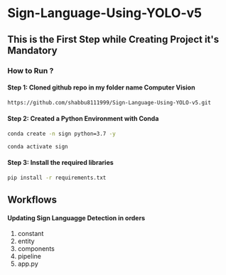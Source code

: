 # Sign-Language-Using-YOLO-v5


## This is the First Step while Creating Project it's Mandatory


### How to Run ?

#### Step 1: Cloned github repo in my folder name Computer Vision

```bash
https://github.com/shabbu8111999/Sign-Language-Using-YOLO-v5.git
```

#### Step 2: Created a Python Environment with Conda

```bash
conda create -n sign python=3.7 -y
```

```bash
conda activate sign
```

#### Step 3: Install the required libraries

```bash
pip install -r requirements.txt
```

## Workflows
#### Updating Sign Languagge Detection in orders

1. constant
2. entity
3. components
4. pipeline
5. app.py